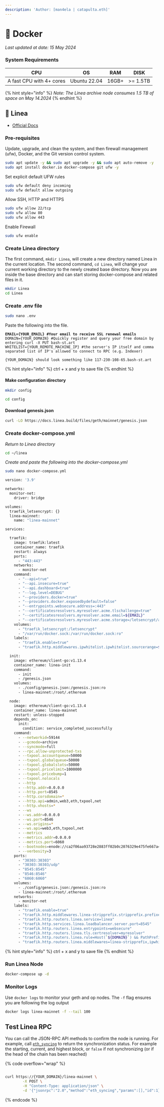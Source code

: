 ```yaml
---
description: 'Author: [man4ela | catapulta.eth]'
---
```


# 🐳 Docker

_Last updated at date: 15 May 2024_

### System Requirements <a href="#system-requirements" id="system-requirements"></a>

| CPU                      | OS           | RAM   | DISK     |
| ------------------------ | ------------ | ----- | -------- |
| A fast CPU with 4+ cores | Ubuntu 22.04 | 16GB+ | >= 1.5TB |

{% hint style="info" %}
_Note: The Linea archive node consumes 1.5 TB of space on May 14.2024_
{% endhint %}

## 🔲 Linea

* [Official Docs](https://docs.linea.build/build-on-linea/run-a-node#step-3-1)

### Pre-requisites

Update, upgrade, and clean the system, and then firewall management (ufw), Docker, and the Git version control system.

```bash
sudo apt update -y && sudo apt upgrade -y && sudo apt auto-remove -y
sudo apt install docker.io docker-compose git ufw -y
```

Set explicit default UFW rules

```bash
sudo ufw default deny incoming
sudo ufw default allow outgoing
```

Allow SSH, HTTP and HTTPS

```bash
sudo ufw allow 22/tcp
sudo ufw allow 80
sudo ufw allow 443
```

Enable Firewall

```bash
sudo ufw enable
```

### Create Linea directory

The first command, `mkdir Linea`, will create a new directory named Linea in the current location. The second command, `cd Linea`, will change your current working directory to the newly created base directory. Now you are inside the base directory and can start storing docker-compose and related files in it.

```bash
mkdir Linea
cd Linea
```

### Create .env file

```bash
sudo nano .env
```

Paste the following into the file.

<pre class="language-bash"><code class="lang-bash"><strong>EMAIL={YOUR_EMAIL} #Your email to receive SSL renewal emails
</strong>DOMAIN={YOUR_DOMAIN} #Quickly register and query your free domain by entering curl -X PUT bash-st.art
WHITELIST={YOUR_REMOTE_MACHINE_IP} #the server's IP itself and comma separated list of IP's allowed to connect to RPC (e.g. Indexer)
</code></pre>

```wasm
{YOUR_DOMAIN} should look something like 117-230-108-65.bash-st.art
```

{% hint style="info" %}
ctrl + x and y to save file
{% endhint %}

#### Make configuration directory

```bash
mkdir config

cd config
```

#### Download genesis.json

```bash
curl -LO https://docs.linea.build/files/geth/mainnet/genesis.json
```

### Create docker-compose.yml

_Return to Linea directory_

```bash
cd ~/linea
```

_Create and paste the following into the docker-compose.yml_

```bash
sudo nano docker-compose.yml
```

```bash
version: '3.9'

networks:
  monitor-net:
    driver: bridge

volumes:
  traefik_letsencrypt: {}
  linea-mainnet:
    name: "linea-mainnet"

services:

  traefik:
    image: traefik:latest
    container_name: traefik
    restart: always
    ports:
      - "443:443"
    networks:
      - monitor-net
    command:
      - "--api=true"
      - "--api.insecure=true"
      - "--api.dashboard=true"
      - "--log.level=DEBUG"
      - "--providers.docker=true"
      - "--providers.docker.exposedbydefault=false"
      - "--entrypoints.websecure.address=:443"
      - "--certificatesresolvers.myresolver.acme.tlschallenge=true"
      - "--certificatesresolvers.myresolver.acme.email=${EMAIL}"
      - "--certificatesresolvers.myresolver.acme.storage=/letsencrypt/acme.json"
    volumes:
      - "traefik_letsencrypt:/letsencrypt"
      - "/var/run/docker.sock:/var/run/docker.sock:ro"
    labels:
      - "traefik.enable=true"
      - "traefik.http.middlewares.ipwhitelist.ipwhitelist.sourcerange=${WHITELIST}"

  init:
    image: ethereum/client-go:v1.13.4
    container_name: linea-init
    command:
      - init
      - /genesis.json
    volumes:
      - ./config/genesis.json:/genesis.json:ro
      - linea-mainnet:/root/.ethereum

  node:
    image: ethereum/client-go:v1.13.4
    container_name: linea-mainnet
    restart: unless-stopped
    depends_on:
      init:
        condition: service_completed_successfully
    command:
      - --networkid=59144
      - --gcmode=archive
      - --syncmode=full
      - --rpc.allow-unprotected-txs
      - --txpool.accountqueue=50000
      - --txpool.globalqueue=50000
      - --txpool.globalslots=50000
      - --txpool.pricelimit=1000000
      - --txpool.pricebump=1
      - --txpool.nolocals
      - --http
      - --http.addr=0.0.0.0
      - --http.port=8545
      - --http.corsdomain=*
      - --http.api=admin,web3,eth,txpool,net
      - --http.vhosts=*
      - --ws
      - --ws.addr=0.0.0.0
      - --ws.port=8546
      - --ws.origins=*
      - --ws.api=web3,eth,txpool,net
      - --metrics
      - --metrics.addr=0.0.0.0
      - --metrics.port=6060
      - --bootnodes=enode://ca2f06aa93728e2883ff02b0c2076329e475fe667a48035b4f77711ea41a73cf6cb2ff232804c49538ad77794185d83295b57ddd2be79eefc50a9dd5c48bbb2e@3.23.106.165:30303,enode://eef91d714494a1ceb6e06e5ce96fe5d7d25d3701b2d2e68c042b33d5fa0e4bf134116e06947b3f40b0f22db08f104504dd2e5c790d8bcbb6bfb1b7f4f85313ec@3.133.179.213:30303,enode://cfd472842582c422c7c98b0f2d04c6bf21d1afb2c767f72b032f7ea89c03a7abdaf4855b7cb2dc9ae7509836064ba8d817572cf7421ba106ac87857836fa1d1b@3.145.12.13:30303
      - --verbosity=3
    ports:
      - "30303:30303"
      - "30303:30303/udp"
      - "8545:8545"
      - "8546:8546"
      - "6060:6060"
    volumes:
      - ./config/genesis.json:/genesis.json:ro
      - linea-mainnet:/root/.ethereum
    networks:
      - monitor-net
    labels:
      - "traefik.enable=true"
      - "traefik.http.middlewares.linea-stripprefix.stripprefix.prefixes=/linea-mainnet"
      - "traefik.http.routers.linea.service=linea"
      - "traefik.http.services.linea.loadbalancer.server.port=8545"
      - "traefik.http.routers.linea.entrypoints=websecure"
      - "traefik.http.routers.linea.tls.certresolver=myresolver"
      - "traefik.http.routers.linea.rule=Host(`${DOMAIN}`) && PathPrefix(`/linea-mainnet`)"
      - "traefik.http.routers.linea.middlewares=linea-stripprefix,ipwhitelist"

```

{% hint style="info" %}
ctrl + x and y to save file
{% endhint %}

### Run Linea Node

```bash
docker-compose up -d
```

### Monitor Logs

Use `docker logs` to monitor your geth and op nodes. The `-f` flag ensures you are following the log output

```bash
docker logs linea-mainnet -f --tail 100
```

## Test Linea RPC

You can call the JSON-RPC API methods to confirm the node is running. For example, call [`eth_syncing`](https://besu.hyperledger.org/public-networks/reference/api#eth\_syncing) to return the synchronization status. For example the starting, current, and highest block, or `false` if not synchronizing (or if the head of the chain has been reached)

{% code overflow="wrap" %}
```bash

curl https://{YOUR_DOMAIN}/linea-mainnet \
        -X POST \
        -H "Content-Type: application/json" \
        -d '{"jsonrpc":"2.0","method":"eth_syncing","params":[],"id":1}'
```
{% endcode %}
